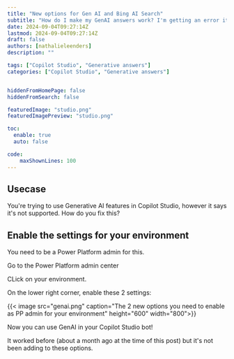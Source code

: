 ```yaml
---
title: "New options for Gen AI and Bing AI Search"
subtitle: "How do I make my GenAI answers work? I'm getting an error it's not supported"
date: 2024-09-04T09:27:14Z
lastmod: 2024-09-04T09:27:14Z
draft: false
authors: [nathalieleenders]
description: ""

tags: ["Copilot Studio", "Generative answers"]
categories: ["Copilot Studio", "Generative answers"]


hiddenFromHomePage: false
hiddenFromSearch: false

featuredImage: "studio.png"
featuredImagePreview: "studio.png"

toc:
  enable: true
  auto: false

code:
    maxShownLines: 100
---
```

## Usecase

You're trying to use Generative AI features in Copilot Studio, however it says it's not supported. How do you fix this?

## Enable the settings for your environment

You need to be a Power Platform admin for this.

Go to the Power Platform admin center

CLick on your environment.

On the lower right corner, enable these 2 settings:

{{< image src="genai.png" caption="The 2 new options you need to enable as PP admin for your environment" height="600" width="800">}}

Now you can use GenAI in your Copilot Studio bot!

It worked before (about a month ago at the time of this post) but it's not been adding to these options.